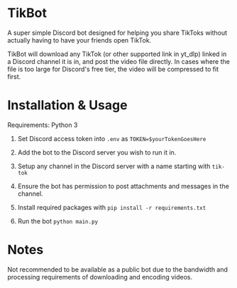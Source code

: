 # TikBot
 A super simple Discord bot designed for helping you share TikToks without actually having to have your friends open TikTok.
 
 TikBot will download any TikTok (or other supported link in yt_dlp) linked in a Discord channel it is in, and post the video file directly. 
 In cases where the file is too large for Discord's free tier, the video will be compressed to fit first.
 
 # Installation & Usage
 Requirements: Python 3
 
 1. Set Discord access token into ```.env``` as ```TOKEN=$yourTokenGoesHere```
 
 2. Add the bot to the Discord server you wish to run it in.
 
 3. Setup any channel in the Discord server with a name starting with ```tik-tok```
 
 4. Ensure the bot has permission to post attachments and messages in the channel.
 
 5. Install required packages with ```pip install -r requirements.txt ```
 
 6. Run the bot ```python main.py```
 
 # Notes
 Not recommended to be available as a public bot due to the bandwidth and processing requirements of downloading and encoding videos.
